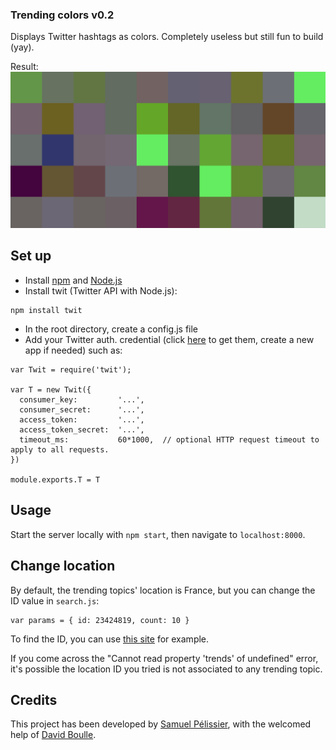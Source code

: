 ### Trending colors v0.2 ###

Displays Twitter hashtags as colors. Completely useless but still fun to build (yay).

Result:
![Image of the result: multiple squares](views/result.png)

## Set up ##
+ Install [npm](https://www.npmjs.com/) and [Node.js](https://nodejs.org/)
+ Install twit (Twitter API with Node.js):
```
npm install twit
```
+ In the root directory, create a config.js file
+ Add your Twitter auth. credential (click [here](https://apps.twitter.com/) to get them, create a new app if needed) such as:
```
var Twit = require('twit');

var T = new Twit({
  consumer_key:         '...',
  consumer_secret:      '...',
  access_token:         '...',
  access_token_secret:  '...',
  timeout_ms:           60*1000,  // optional HTTP request timeout to apply to all requests.
})

module.exports.T = T
```

## Usage ##
Start the server locally with `npm start`, then navigate to `localhost:8000`.

## Change location ##
By default, the trending topics' location is France, but you can change the ID value in `search.js`:
```
var params = { id: 23424819, count: 10 }
```
To find the ID, you can use [this site](http://woeid.rosselliot.co.nz/lookup) for example.

If you come across the "Cannot read property 'trends' of undefined" error, it's possible the location ID you tried is not associated to any trending topic.

## Credits ##
This project has been developed by [Samuel Pélissier](https://twitter.com/sampelissier), with the welcomed help of [David Boulle](http://www.davidboulle.fr/).
